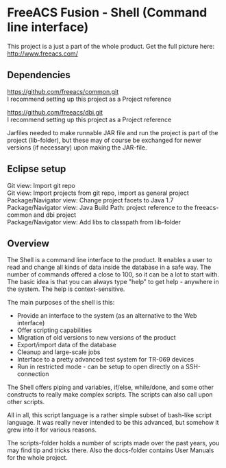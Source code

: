 FreeACS Fusion - Shell (Command line interface)
===============================================
This project is a just a part of the whole product. Get the full picture here: 
http://www.freeacs.com/

Dependencies
------------
https://github.com/freeacs/common.git  
I recommend setting up this project as a Project reference

https://github.com/freeacs/dbi.git  
I recommend setting up this project as a Project reference

Jarfiles needed to make runnable JAR file and run the project is part of the 
project (lib-folder), but these may of course be exchanged for newer 
versions (if necessary) upon making the JAR-file. 

Eclipse setup
-------------
Git view: Import git repo  
Git view: Import projects from git repo, import as general project    
Package/Navigator view: Change project facets to Java 1.7  
Package/Navigator view: Java Build Path:  project reference to the freeacs-common and dbi project      
Package/Navigator view: Add libs to classpath from lib-folder 

Overview
--------
The Shell is a command line interface to the product. It enables a user to
read and change all kinds of data inside the database in a safe way. The number
of commands offered a close to 100, so it can be a lot to start with. The 
basic idea is that you can always type "help" to get help - anywhere in the 
system. The help is context-sensitive. 

The main purposes of the shell is this:

* Provide an interface to the system (as an alternative to the Web interface)
* Offer scripting capabilities
* Migration of old versions to new versions of the product
* Export/import data of the database
* Cleanup and large-scale jobs
* Interface to a pretty advanced test system for TR-069 devices
* Run in restricted mode - can be setup to open directly on a SSH-connection

The Shell offers piping and variables, if/else, while/done, and some
other constructs to really make complex scripts. The scripts can also call
upon other scripts.

All in all, this script language is a rather simple subset of bash-like
script language. It was really never intended to be this advanced, but somehow
it grew into it for various reasons. 

The scripts-folder holds a number of scripts made over the past years, you
may find tip and tricks there. Also the docs-folder contains User Manuals
for the whole project.





